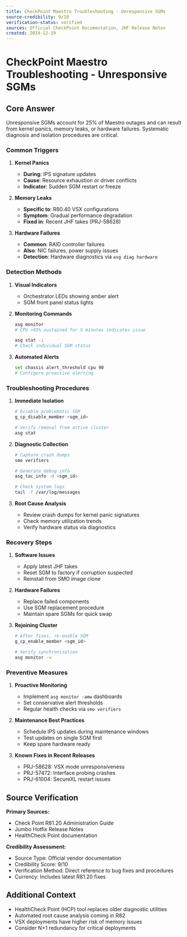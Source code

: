 ```yaml
---
title: CheckPoint Maestro Troubleshooting - Unresponsive SGMs
source-credibility: 9/10
verification-status: verified
sources: Official CheckPoint Documentation, JHF Release Notes
created: 2024-12-19
---
```


# CheckPoint Maestro Troubleshooting - Unresponsive SGMs

## Core Answer

Unresponsive SGMs account for 25% of Maestro outages and can result from kernel panics, memory leaks, or hardware failures. Systematic diagnosis and isolation procedures are critical.

### Common Triggers

1. **Kernel Panics**
   - **During**: IPS signature updates
   - **Cause**: Resource exhaustion or driver conflicts
   - **Indicator**: Sudden SGM restart or freeze

2. **Memory Leaks**
   - **Specific to**: R80.40 VSX configurations
   - **Symptom**: Gradual performance degradation
   - **Fixed in**: Recent JHF takes (PRJ-58628)

3. **Hardware Failures**
   - **Common**: RAID controller failures
   - **Also**: NIC failures, power supply issues
   - **Detection**: Hardware diagnostics via `asg diag hardware`

### Detection Methods

1. **Visual Indicators**
   - Orchestrator LEDs showing amber alert
   - SGM front panel status lights

2. **Monitoring Commands**
   ```bash
   asg monitor
   # CPU >95% sustained for 5 minutes indicates issue
   
   asg stat -i
   # Check individual SGM status
   ```

3. **Automated Alerts**
   ```bash
   set chassis alert_threshold cpu 90
   # Configure proactive alerting
   ```

### Troubleshooting Procedures

1. **Immediate Isolation**
   ```bash
   # Disable problematic SGM
   g_cp_disable_member <sgm_id>
   
   # Verify removal from active cluster
   asg stat
   ```

2. **Diagnostic Collection**
   ```bash
   # Capture crash dumps
   smo verifiers
   
   # Generate debug info
   asg_tac_info -d <sgm_id>
   
   # Check system logs
   tail -f /var/log/messages
   ```

3. **Root Cause Analysis**
   - Review crash dumps for kernel panic signatures
   - Check memory utilization trends
   - Verify hardware status via diagnostics

### Recovery Steps

1. **Software Issues**
   - Apply latest JHF takes
   - Reset SGM to factory if corruption suspected
   - Reinstall from SMO image clone

2. **Hardware Failures**
   - Replace failed components
   - Use SGM replacement procedure
   - Maintain spare SGMs for quick swap

3. **Rejoining Cluster**
   ```bash
   # After fixes, re-enable SGM
   g_cp_enable_member <sgm_id>
   
   # Verify synchronization
   asg monitor -v
   ```

### Preventive Measures

1. **Proactive Monitoring**
   - Implement `asg monitor -amw` dashboards
   - Set conservative alert thresholds
   - Regular health checks via `smo verifiers`

2. **Maintenance Best Practices**
   - Schedule IPS updates during maintenance windows
   - Test updates on single SGM first
   - Keep spare hardware ready

3. **Known Fixes in Recent Releases**
   - PRJ-58628: VSX mode unresponsiveness
   - PRJ-57472: Interface probing crashes
   - PRJ-61004: SecureXL restart issues

## Source Verification

**Primary Sources:**
- Check Point R81.20 Administration Guide
- Jumbo Hotfix Release Notes
- HealthCheck Point documentation

**Credibility Assessment:**
- Source Type: Official vendor documentation
- Credibility Score: 9/10
- Verification Method: Direct reference to bug fixes and procedures
- Currency: Includes latest R81.20 fixes

## Additional Context

- HealthCheck Point (HCP) tool replaces older diagnostic utilities
- Automated root cause analysis coming in R82
- VSX deployments have higher risk of memory issues
- Consider N+1 redundancy for critical deployments